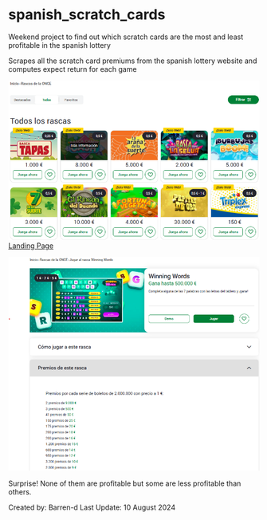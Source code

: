 # spanish_scratch_cards

Weekend project to find out which scratch cards are the most and least profitable in the spanish lottery

Scrapes all the scratch card premiums from the spanish lottery website and computes expect return for each game

![landing page](img/once_landing_page.png)
[Landing Page](URL)

![example premiums](img/once_premiums.png)

Surprise! None of them are profitable but some are less profitable than others.

Created by: Barren-d
Last Update: 10 August 2024
